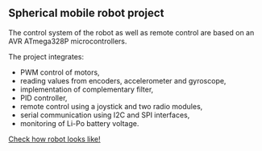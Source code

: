 ## Spherical mobile robot project

The control system of the robot as well as remote control are based on an AVR ATmega328P microcontrollers.

The project integrates:
- PWM control of motors,
- reading values from encoders, accelerometer and gyroscope,
- implementation of complementary filter,
- PID controller,
- remote control using a joystick and two radio modules,
- serial communication using I2C and SPI interfaces,
- monitoring of Li-Po battery voltage.

[Check how robot looks like!](https://www.linkedin.com/feed/update/urn:li:activity:6899040866275536896/)

